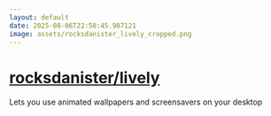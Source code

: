 ```yaml
---
layout: default
date: 2025-08-06T22:50:45.907121
image: assets/rocksdanister_lively_cropped.png
---
```


# [rocksdanister/lively](https://github.com/rocksdanister/lively)

Lets you use animated wallpapers and screensavers on your desktop
